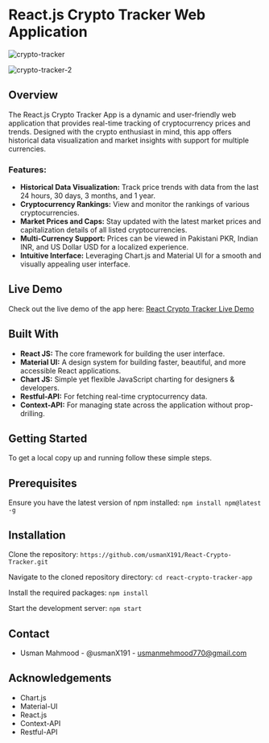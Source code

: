 # React.js Crypto Tracker Web Application


![crypto-tracker](https://github.com/usmanX191/React-Crypto-Tracker/assets/123594984/a62c9c3d-d0f4-44f2-a997-0cc1e653b65b)

![crypto-tracker-2](https://github.com/usmanX191/React-Crypto-Tracker/assets/123594984/aa44a43a-5e5c-4f51-b11f-6c72e7354747)

## Overview
The React.js Crypto Tracker App is a dynamic and user-friendly web application that provides real-time tracking of cryptocurrency prices and trends. Designed with the crypto enthusiast in mind, this app offers historical data visualization and market insights with support for multiple currencies.

### Features:
- **Historical Data Visualization:** Track price trends with data from the last 24 hours, 30 days, 3 months, and 1 year.
- **Cryptocurrency Rankings:** View and monitor the rankings of various cryptocurrencies.
- **Market Prices and Caps:** Stay updated with the latest market prices and capitalization details of all listed cryptocurrencies.
- **Multi-Currency Support:** Prices can be viewed in Pakistani PKR, Indian INR, and US Dollar USD for a localized experience.
- **Intuitive Interface:** Leveraging Chart.js and Material UI for a smooth and visually appealing user interface.

## Live Demo
Check out the live demo of the app here: [React Crypto Tracker Live Demo](https://react-crypto-tracker-website.netlify.app/)

## Built With
- **React JS:** The core framework for building the user interface.
- **Material UI:** A design system for building faster, beautiful, and more accessible React applications.
- **Chart JS:** Simple yet flexible JavaScript charting for designers & developers.
- **Restful-API:** For fetching real-time cryptocurrency data.
- **Context-API:** For managing state across the application without prop-drilling.

## Getting Started

To get a local copy up and running follow these simple steps.

## Prerequisites

Ensure you have the latest version of npm installed: `npm install npm@latest -g`

## Installation

Clone the repository: `https://github.com/usmanX191/React-Crypto-Tracker.git`

Navigate to the cloned repository directory: `cd react-crypto-tracker-app`

Install the required packages: `npm install`

Start the development server: `npm start`


## Contact
- Usman Mahmood - @usmanX191 - usmanmehmood770@gmail.com

## Acknowledgements
- Chart.js
- Material-UI
- React.js
- Context-API
- Restful-API

